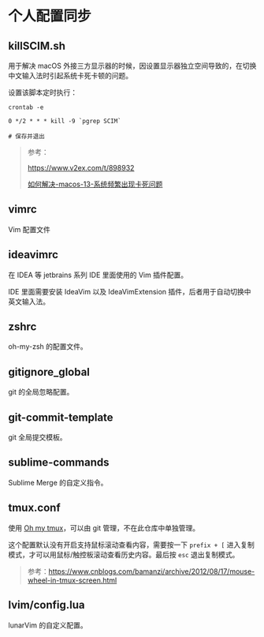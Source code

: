 # 个人配置同步

## killSCIM.sh

用于解决 macOS 外接三方显示器的时候，因设置显示器独立空间导致的，在切换中文输入法时引起系统卡死卡顿的问题。

设置该脚本定时执行：

```shell
crontab -e

0 */2 * * * kill -9 `pgrep SCIM`

# 保存并退出
```

> 参考：
> 
> https://www.v2ex.com/t/898932
> 
> [如何解决-macos-13-系统频繁出现卡死问题](https://blog.xlclan.com/posts/%E5%A6%82%E4%BD%95%E8%A7%A3%E5%86%B3-macos-13-%E7%B3%BB%E7%BB%9F%E9%A2%91%E7%B9%81%E5%87%BA%E7%8E%B0%E5%8D%A1%E6%AD%BB%E9%97%AE%E9%A2%98/)

## vimrc

Vim 配置文件

## ideavimrc

在 IDEA 等 jetbrains 系列 IDE 里面使用的 Vim 插件配置。

IDE 里面需要安装 IdeaVim 以及 IdeaVimExtension 插件，后者用于自动切换中英文输入法。

## zshrc

oh-my-zsh 的配置文件。

## gitignore_global

git 的全局忽略配置。

## git-commit-template

git 全局提交模板。

## sublime-commands

Sublime Merge 的自定义指令。

## tmux.conf

使用 [Oh my tmux](https://github.com/gpakosz/.tmux)，可以由 git 管理，不在此仓库中单独管理。

这个配置默认没有开启支持鼠标滚动查看内容，需要按一下 `prefix + [` 进入复制模式，才可以用鼠标/触控板滚动查看历史内容。最后按 `esc` 退出复制模式。

> 参考：https://www.cnblogs.com/bamanzi/archive/2012/08/17/mouse-wheel-in-tmux-screen.html

## lvim/config.lua

lunarVim 的自定义配置。